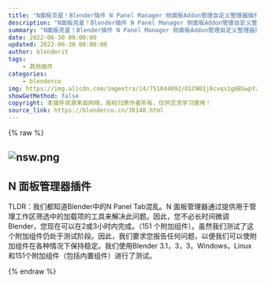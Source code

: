 ```yaml
---
title: "N面板克星！Blender插件 N Panel Manager 侧面板Addon管理自定义整理器插件"
description: "N面板克星！Blender插件 N Panel Manager 侧面板Addon管理自定义整理器插件"
summary: "N面板克星！Blender插件 N Panel Manager 侧面板Addon管理自定义整理器插件"
date: 2022-06-30 00:00:00
updated: 2022-06-30 00:00:00
author: blenderit
tags: 
    - 其他插件
categories:
    - blenderco
img: https://img.alicdn.com/imgextra/i4/751044092/O1CN01j8cvqs1g6BSwpY2A3_!!751044092.png
showGetMethod: false
copyright: 本插件资源来自网络，版权归原作者所有，仅供交流学习使用！
source_link: https://blenderco.cn/38148.html
---
```


{% raw %}
<h2><img class="aligncenter" src="https://img.alicdn.com/imgextra/i4/751044092/O1CN01j8cvqs1g6BSwpY2A3_!!751044092.png" alt="nsw.png"></h2><h2>N 面板管理器插件</h2><p>TLDR：我们都知道Blender中的N Panel Tab混乱。N 面板管理器通过提供用于管理工作区筛选中的加载项的工具来解决此问题。因此，您不必长时间微调Blender，您现在可以在2或3小时内完成。（151 个附加组件）。虽然我们测试了这个附加组件仍处于测试阶段。因此，我们要求您报告任何问题，以便我们可以使附加组件在各种情况下保持稳定。我们使用Blender 3.1，3，3，Windows，Linux和151个附加组件（包括内置组件）进行了测试。</p>
<div style="display: none">blenderco</div>
{% endraw %}
